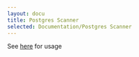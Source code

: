```yaml
---
layout: docu
title: Postgres Scanner
selected: Documentation/Postgres Scanner
---
```


See [here](https://github.com/duckdblabs/postgresscanner#usage) for usage
